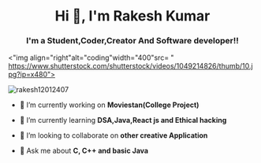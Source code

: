 <h1 align="center">Hi 👋, I'm Rakesh Kumar</h1>
<h3 align="center">I'm a Student,Coder,Creator And Software developer!!</h3>

<"img align="right"alt="coding"width="400"src= " https://www.shutterstock.com/shutterstock/videos/1049214826/thumb/10.jpg?ip=x480">

<p align="left"> <img src="https://komarev.com/ghpvc/?username=rakesh12012407&label=Profile%20views&color=0e75b6&style=flat" alt="rakesh12012407" /> </p>

- 🔭 I’m currently working on **Moviestan(College Project)**

- 🌱 I’m currently learning **DSA,Java,React js and Ethical hacking**

- 👯 I’m looking to collaborate on **other creative Application**

- 💬 Ask me about **C, C++ and basic Java**
